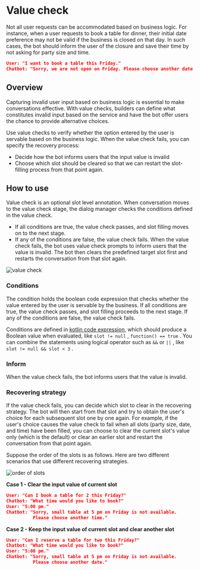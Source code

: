 # Value check
Not all user requests can be accommodated based on business logic. For instance, when a user requests to book a table for dinner, their initial date preference may not be valid if the business is closed on that day. In such cases, the bot should inform the user of the closure and save their time by not asking for party size and time.

```json
User: "I want to book a table this Friday."
Chatbot: "Sorry, we are not open on Friday. Please choose another date."
```

## Overview
Capturing invalid user input based on business logic is essential to make conversations effective. With value checks, builders can define what constitutes invalid input based on the service and have the bot offer users the chance to provide alternative choices.

Use value checks to verify whether the option entered by the user is servable based on the business logic. When the value check fails, you can specify the recovery process:
- Decide how the bot informs users that the input value is invalid 
- Choose which slot should be cleared so that we can restart the slot-filling process from that point again.

## How to use
Value check is an optional slot level annotation. When conversation moves to the value check stage, the dialog manager checks the conditions defined in the value check.
- If all conditions are true, the value check passes, and slot filling moves on to the next stage.
- If any of the conditions are false, the value check fails. When the value check fails, the bot uses value check prompts to inform users that the value is invalid. The bot then clears the predefined target slot first and restarts the conversation from that slot again.

![value check](/images/annotation/valuecheck/value-check.png)

### Conditions
The condition holds the boolean code expression that checks whether the value entered by the user is servable by the business. If all conditions are true, the value check passes, and slot filling proceeds to the next stage. If any of the conditions are false, the value check fails.

Conditions are defined in [kotlin code expression](./kotlinexpression.html), which should produce a Boolean value when evaluated, like `slot != null` , `function() == true` . You can combine the statements using logical operator such as `&&` or `||` , like `slot != null && slot < 3` .

### Inform
When the value check fails, the bot informs users that the value is invalid.

### Recovering strategy
If the value check fails, you can decide which slot to clear in the recovering strategy. The bot will then start from that slot and try to obtain the user's choice for each subsequent slot one by one again. For example, if the user's choice causes the value check to fail when all slots (party size, date, and time) have been filled, you can choose to clear the current slot's value only (which is the default) or clear an earlier slot and restart the conversation from that point again.

Suppose the order of the slots is as follows. Here are two different scenarios that use different recovering strategies.

![order of slots](/images/annotation/valuecheck/slots-order.png)

**Case 1 - Clear the input value of current slot** <Badge text="Default" vertical="middle"/>

```json
User: "Can I book a table for 2 this Friday?"
Chatbot: "What time would you like to book?"
User: "5:00 pm."
Chatbot: "Sorry, small table at 5 pm on Friday is not available. 
          Please choose another time."
```

**Case 2 - Keep the input value of current slot and clear another slot**

```json
User: "Can I reserve a table for two this Friday?"
Chatbot: "What time would you like to book?"
User: "5:00 pm."
Chatbot: "Sorry, small table at 5 pm on Friday is not available. 
          Please choose another date."
```
